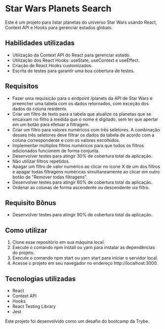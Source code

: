 <h1>Star Wars Planets Search</h1>
<p>Este é um projeto para listar planetas do universo Star Wars usando React, Context API e Hooks para gerenciar estados globais.</p>
<h2>Habilidades utilizadas</h2>
<ul>
  <li>Utilização da Context API do React para gerenciar estado.</li>
  <li>Utilização dos React Hooks: useState, useContext e useEffect.</li>
  <li>Criação de React Hooks customizados.</li>
  <li>Escrita de testes para garantir uma boa cobertura de testes.</li>
</ul>
<h2>Requisitos</h2>
<ul>
  <li>Fazer uma requisição para o endpoint /planets da API de Star Wars e preencher uma tabela com os dados retornados, com exceção dos dados da coluna residents.</li>
  <li>Criar um filtro de texto para a tabela que atualize os planetas que se encaixam no filtro à medida que o nome é digitado, sem ter que apertar em um botão para efetuar a filtragem.</li>
  <li>Criar um filtro para valores numéricos com três seletores. A combinação desses três seletores deve filtrar os dados da tabela de acordo com a coluna correspondente e com os valores escolhidos.</li>
  <li>Implementar múltiplos filtros numéricos para que todos os filtros adicionados funcionem de forma conjunta.</li>
  <li>Desenvolver testes para atingir 30% de cobertura total da aplicação.</li>
  <li>Não utilizar filtros repetidos.</li>
  <li>Apagar um filtro de valor numérico ao clicar no ícone X de um dos filtros e apagar todas filtragens numéricas simultaneamente ao clicar em outro botão de "Remover todas filtragens".</li>
  <li>Desenvolver testes para atingir 60% de cobertura total da aplicação.</li>
  <li>Ordenar as colunas de forma ascendente ou descendente via filtro.</li>
</ul>
<h2>Requisito Bônus</h2>
<ul>
  <li>Desenvolver testes para atingir 90% de cobertura total da aplicação.</li>
</ul>
<h2>Como utilizar</h2>
<ol>
  <li>Clone esse repositório em sua máquina local.</li>
  <li>Execute o comando npm install ou yarn para instalar as dependências do projeto.</li>
  <li>Execute o comando npm start ou yarn start para iniciar o servidor local.</li>
  <li>Acesse o projeto em seu navegador no endereço http://localhost:3000.</li>
</ol>
<h2>Tecnologias utilizadas</h2>
<ul>
  <li>React</li>
  <li>Context API</li>
  <li>Hooks</li>
  <li>React Testing Library</li>
  <li>Jest</li>
</ul>
<p>Este projeto foi desenvolvido como um desafio do bootcamp da Trybe.</p>
